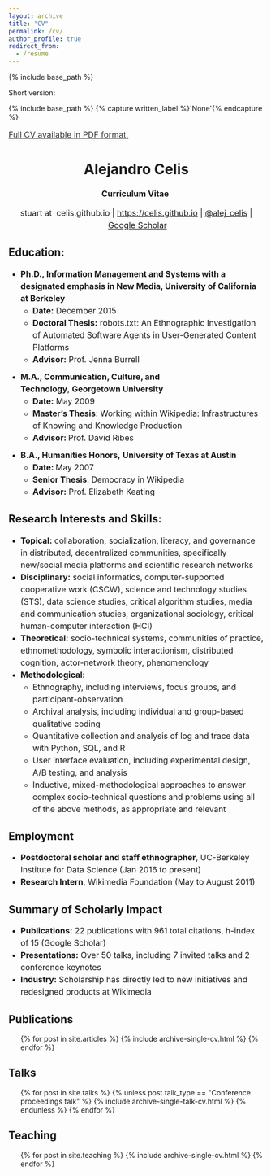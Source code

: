 ```yaml
---
layout: archive
title: "CV"
permalink: /cv/
author_profile: true
redirect_from:
  - /resume
---
```


{% include base_path %}






<p>Short version:</p>


{% include base_path %}
{% capture written_label %}'None'{% endcapture %}

<a style="line-height: 1.5;" href="https://celis.github.io/files/cv.pdf"><span style="color: #333333;"><span style="font-size: medium;">Full CV available in PDF format.</span></span></a>
<h1 class="western" align="center"><b>Alejandro Celis</b></h1>
<p style="line-height: 1.5;" align="center"><span style="font-size: medium;"><b>Curriculum Vitae</b> </span></p>
<p style="line-height: 1.5;" align="center"><span style="font-size: medium;">stuart at  celis.github.io | <a href="https://celis.github.io">https://celis.github.io</a> | <a href="https://twitter.com/alej_celis">@alej_celis</a> | <a href="https://scholar.google.de/citations?hl=en&user=l0kb_3kAAAAJ">Google Scholar</a></span></p>

<h2 class="western">Education:</h2>
<ul style="line-height: 1.5; margin: 10px 0;">
 	<li><span style="font-size: medium;"><b>Ph.D., </b></span><strong><span style="font-size: medium;"><b>Information Management and Systems with a designated emphasis in New Media</b></span></strong><span style="font-size: medium;"><b>, University of California at Berkeley</b></span>
<ul>
 	<li><strong><span style="font-size: medium;"><b>Date:</b></span></strong><span style="font-size: medium;"> December 2015</span></li>
  <li><b><span style="font-size: medium;">Doctoral Thesis:</b></span><span style="font-size: medium;"> robots.txt: An Ethnographic Investigation of Automated Software Agents in User-Generated Content Platforms</span></li>
 	<li><span style="font-size: medium;"><b>Advisor:</b></span><span style="font-size: medium;"> Prof. Jenna Burrell</span></li>
</ul>
</li>
</ul>
<ul style="line-height: 1.5; margin: 10px 0;">
 	<li><span style="font-size: medium;"><b>M.A., Communication, Culture, and Technology</b>, <b>Georgetown University</b></span>
<ul>
 	<li><strong><span style="font-size: medium;"><b>Date:</b></span></strong><span style="font-size: medium;"> May 2009</span></li>
 	<li><span style="font-size: medium;"><b>Master’s Thesis</b>: Working within Wikipedia: Infrastructures of Knowing and Knowledge Production</li</span>
 	<li><span style="font-size: medium;"><b>Advisor: </b>Prof.</span><span style="font-size: medium;"> David Ribes</span></li>
</ul>
</li>
</ul>
<ul style="line-height: 1.5; margin: 10px 0;">
 	<li><span style="font-size: medium;"><b>B.A., Humanities Honors,</b> <b>University of Texas at Austin</b></span>
<ul>
 	<li><strong><span style="font-size: medium;"><b>Date: </b></span></strong><span style="font-size: medium;">May 2007</span></li>
  <li><span style="font-size: medium;"><b>Senior Thesis</b>: Democracy in Wikipedia</li></span>
 	<li><span style="font-size: medium;"><b>Advisor:</b></span><span style="font-size: medium;"> Prof. Elizabeth Keating</span></li>
</ul>
</li>
</ul>
<h2 class="western">Research Interests and Skills:</h2>
<ul style="line-height: 1.5; margin: 10px 0;">
 	<li><span style="font-size: medium;"><b>Topical:</b> collaboration, socialization, literacy, and governance in distributed, decentralized communities, specifically new/social media platforms and scientific research networks</span></li>
 	<li><span style="font-size: medium;"><b>Disciplinary:</b> social informatics, computer-supported cooperative work (CSCW), science and technology studies (STS), data science studies, critical algorithm studies, media and communication studies, organizational sociology, critical human-computer interaction (HCI)</span></li>
 	<li><span style="font-size: medium;"><b>Theoretical:</b> socio-technical systems, communities of practice, ethnomethodology, symbolic interactionism, distributed cognition, actor-network theory, phenomenology</span></li>
 	<li><span style="font-size: medium;"><b>Methodological:</b></span>
<ul>
 	<li><span style="font-size: medium;">Ethnography, including interviews, focus groups, and participant-observation</span></li>
 	<li><span style="font-size: medium;">Archival analysis, including individual and group-based qualitative coding</span></li>
 	<li><span style="font-size: medium;">Quantitative collection and analysis of log and trace data with Python, SQL, and R</span></li>
 	<li><span style="font-size: medium;">User interface evaluation, including experimental design, A/B testing, and analysis</span></li>
 	<li><span style="font-size: medium;">Inductive, mixed-methodological approaches to answer complex socio-technical questions and problems using all of the above methods, as appropriate and relevant</span></li>
</ul>
</li>
</ul>
<h2>Employment</h2>
<ul style="line-height: 1.5; margin: 10px 0;">
  <li><span style="font-size: medium;"><b>Postdoctoral scholar and staff ethnographer</b>, UC-Berkeley Institute for Data Science (Jan 2016 to present)</span></li>
  <li><span style="font-size: medium;"><b>Research Intern</b>, Wikimedia Foundation (May to August 2011)</span></li>
</ul>
<h2>Summary of Scholarly Impact</h2>
<ul style="line-height: 1.5; margin: 10px 0;">

  <li><span style="font-size: medium;"><b>Publications:</b> 22 publications with 961 total citations, h-index of 15 (Google Scholar)</li>
  <li><span style="font-size: medium;"><b>Presentations:</b> Over 50 talks, including 7 invited talks and 2 conference keynotes</li>
  <li><span style="font-size: medium;"><b>Industry:</b> Scholarship has directly led to new initiatives and redesigned products at Wikimedia</li>
</ul>
<h2>Publications</h2>
  <ul>{% for post in site.articles %}
    {% include archive-single-cv.html %}
  {% endfor %}</ul>

<h2>Talks</h2>
  <ul>{% for post in site.talks %}
    {% unless post.talk_type == "Conference proceedings talk" %}
      {% include archive-single-talk-cv.html %}
    {% endunless %}
  {% endfor %}</ul>

<h2>Teaching</h2>
  <ul>{% for post in site.teaching %}
    {% include archive-single-cv.html %}
  {% endfor %}</ul>




